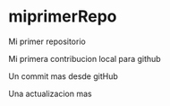 # miprimerRepo
Mi primer repositorio

Mi primera contribucion local para github

Un commit mas desde gitHub

Una actualizacion mas

